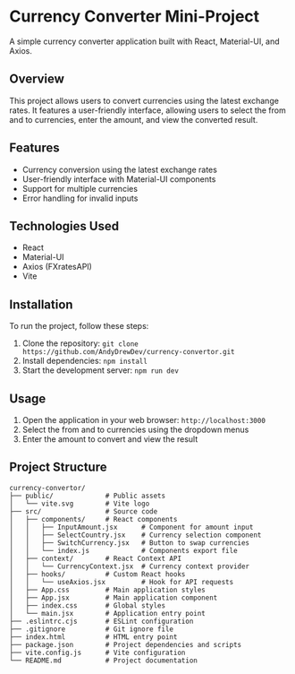 # Currency Converter Mini-Project

A simple currency converter application built with React, Material-UI, and Axios.

## Overview

This project allows users to convert currencies using the latest exchange rates. It features a user-friendly interface, allowing users to select the from and to currencies, enter the amount, and view the converted result.

## Features

- Currency conversion using the latest exchange rates
- User-friendly interface with Material-UI components
- Support for multiple currencies
- Error handling for invalid inputs

## Technologies Used

- React
- Material-UI
- Axios (FXratesAPI)
- Vite

## Installation

To run the project, follow these steps:

1. Clone the repository: `git clone https://github.com/AndyDrewDev/currency-convertor.git`
2. Install dependencies: `npm install`
3. Start the development server: `npm run dev`

## Usage

1. Open the application in your web browser: `http://localhost:3000`
2. Select the from and to currencies using the dropdown menus
3. Enter the amount to convert and view the result

## Project Structure

```
currency-convertor/
├── public/             # Public assets
│   └── vite.svg        # Vite logo
├── src/                # Source code
│   ├── components/     # React components
│   │   ├── InputAmount.jsx      # Component for amount input
│   │   ├── SelectCountry.jsx    # Currency selection component
│   │   ├── SwitchCurrency.jsx   # Button to swap currencies
│   │   └── index.js             # Components export file
│   ├── context/        # React Context API
│   │   └── CurrencyContext.jsx  # Currency context provider
│   ├── hooks/          # Custom React hooks
│   │   └── useAxios.jsx         # Hook for API requests
│   ├── App.css         # Main application styles
│   ├── App.jsx         # Main application component
│   ├── index.css       # Global styles
│   └── main.jsx        # Application entry point
├── .eslintrc.cjs       # ESLint configuration
├── .gitignore          # Git ignore file
├── index.html          # HTML entry point
├── package.json        # Project dependencies and scripts
├── vite.config.js      # Vite configuration
└── README.md           # Project documentation
```

